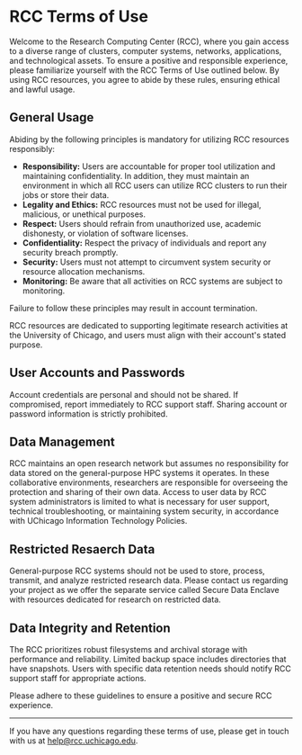 # RCC Terms of Use

Welcome to the Research Computing Center (RCC), where you gain access to a diverse range of clusters, computer systems, networks, applications, and technological assets. To ensure a positive and responsible experience, please familiarize yourself with the RCC Terms of Use outlined below. By using RCC resources, you agree to abide by these rules, ensuring ethical and lawful usage.

## General Usage

Abiding by the following principles is mandatory for utilizing RCC resources responsibly:

* **Responsibility:** Users are accountable for proper tool utilization and maintaining confidentiality. In addition, they must maintain an environment in which all RCC users can utilize RCC clusters to run their jobs or store their data. 
* **Legality and Ethics:** RCC resources must not be used for illegal, malicious, or unethical purposes.
* **Respect:** Users should refrain from unauthorized use, academic dishonesty, or violation of software licenses.
* **Confidentiality:** Respect the privacy of individuals and report any security breach promptly.
* **Security:** Users must not attempt to circumvent system security or resource allocation mechanisms.
* **Monitoring:** Be aware that all activities on RCC systems are subject to monitoring.

Failure to follow these principles may result in account termination.

RCC resources are dedicated to supporting legitimate research activities at the University of Chicago, and users must align with their account's stated purpose.

## User Accounts and Passwords

Account credentials are personal and should not be shared. If compromised, report immediately to RCC support staff. Sharing account or password information is strictly prohibited.

## Data Management

RCC maintains an open research network but assumes no responsibility for data stored on the general-purpose HPC systems it operates. In these collaborative environments, researchers are responsible for overseeing the protection and sharing of their own data. Access to user data by RCC system administrators is limited to what is necessary for user support, technical troubleshooting, or maintaining system security, in accordance with UChicago Information Technology Policies.

## Restricted Resaerch Data

General-purpose RCC systems should not be used to store, process, transmit, and analyze restricted research data. Please contact us regarding your project as we offer the separate service called Secure Data Enclave with resources dedicated for research on restricted data.

## Data Integrity and Retention

The RCC prioritizes robust filesystems and archival storage with performance and reliability. Limited backup space includes directories that have snapshots. Users with specific data retention needs should notify RCC support staff for appropriate actions. 

Please adhere to these guidelines to ensure a positive and secure RCC experience. 

---

If you have any questions regarding these terms of use, please get in touch with us at help@rcc.uchicago.edu.  
